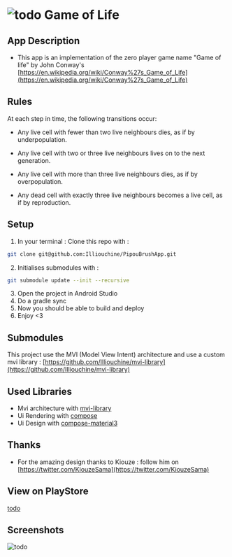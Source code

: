 # ![todo]() Game of Life

## App Description
- This app is an implementation of the zero player game name "Game of life" by John Conway's [https://en.wikipedia.org/wiki/Conway%27s_Game_of_Life](https://en.wikipedia.org/wiki/Conway%27s_Game_of_Life)

## Rules
At each step in time, the following transitions occur:

  - Any live cell with fewer than two live neighbours dies, as if by underpopulation.
  - Any live cell with two or three live neighbours lives on to the next generation.
  - Any live cell with more than three live neighbours dies, as if by overpopulation.

  - Any dead cell with exactly three live neighbours becomes a live cell, as if by reproduction.

## Setup
1. In your terminal : Clone this repo with :
```sh
git clone git@github.com:Illiouchine/PipouBrushApp.git
```
2. Initialises submodules with :
```sh
git submodule update --init --recursive
```
3. Open the project in Android Studio
4. Do a gradle sync
5. Now you should be able to build and deploy
6. Enjoy <3

## Submodules
This project use the MVI (Model View Intent) architecture and use a custom mvi library :
[https://github.com/Illiouchine/mvi-library](https://github.com/Illiouchine/mvi-library)

## Used Libraries
- Mvi architecture with [mvi-library](https://github.com/Illiouchine/mvi-library)
- Ui Rendering with [compose](https://developer.android.com/jetpack/compose)
- Ui Design with [compose-material3](https://developer.android.com/jetpack/androidx/releases/compose-material3?hl=en)

## Thanks
- For the amazing design thanks to Kiouze : follow him on [https://twitter.com/KiouzeSama](https://twitter.com/KiouzeSama)

## View on PlayStore
[todo]()

## Screenshots
![todo]()


